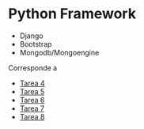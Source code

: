 # Python Framework

+ Django
+ Bootstrap
+ Mongodb/Mongoengine

Corresponde a
 
- [Tarea 4](https://github.com/mmaguero/MII-SSBW16-17/blob/master/Tarea_4.html)
- [Tarea 5](https://github.com/mmaguero/MII-SSBW16-17/blob/master/Tarea_5.html)
- [Tarea 6](https://github.com/mmaguero/MII-SSBW16-17/blob/master/Tarea_6.html)
- [Tarea 7](https://github.com/mmaguero/MII-SSBW16-17/blob/master/Tarea_7.html)
- [Tarea 8](https://github.com/mmaguero/MII-SSBW16-17/blob/master/Tarea_8.html)
